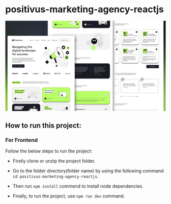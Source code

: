 # positivus-marketing-agency-reactjs
![positivus-marketing-agency-reactjs](/src/assets/github-cover.png)

## How to run this project:

### For Frontend 
Follow the below steps to run the project: 
- Firstly clone or unzip the project folder.
* Go to the folder directory(folder name) by using the following command ``` cd positivus-marketing-agency-reactjs ```.
+ Then run `` npm install `` commend to install node dependencies.
- Finally, to run the project, use ``npm run dev`` command.
